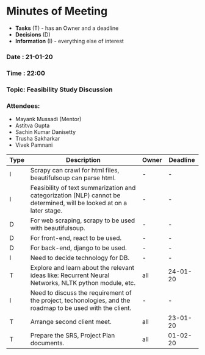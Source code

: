 # Minutes of Meeting
* **Tasks** (T) - has an Owner and a deadline
* **Decisions** (D)
* **Information** (I) - everything else of interest

### Date : 21-01-20
### Time : 22:00
### Topic: Feasibility Study Discussion
### Attendees: 
* Mayank Mussadi (Mentor)
* Astitva Gupta
* Sachin Kumar Danisetty
* Trusha Sakharkar
* Vivek Pamnani

Type | Description | Owner | Deadline
---- | ----------- | ----- | --------
I | Scrapy can crawl for html files, beautifulsoup can parse html. | - | -
I | Feasibility of text summarization and categorization (NLP) cannot be determined, will be looked at on a later stage. | - | -
D | For web scraping, scrapy to be used with beautifulsoup. | - | -
D | For front-end, react to be used. | - | -
D | For back-end, django to be used. | - | -
I | Need to decide technology for DB. | - | -
T | Explore and learn about the relevant ideas like: Recurrent Neural Networks, NLTK python module, etc. | all | 24-01-20
I | Need to discuss the requirement of the project, techonologies, and the roadmap to be used with the client. | - | -
T | Arrange second client meet. | all | 23-01-20
T | Prepare the SRS, Project Plan documents. | all | 01-02-20
